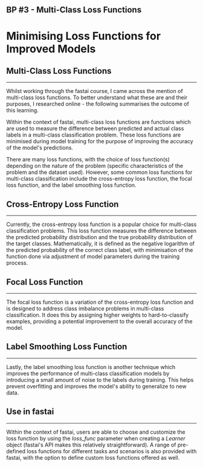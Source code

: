 ## BP #3 - Multi-Class Loss Functions

# Minimising Loss Functions for Improved Models
## Multi-Class Loss Functions
---
Whilst working through the fastai course, I came across the mention of multi-class loss functions. To better understand what these are and their purposes, I researched online - the following summarises the outcome of this learning.

Within the context of fastai, multi-class loss functions are functions which are used to measure the difference between predicted and actual class labels in a multi-class classification problem. These loss functions are minimised during model training for the purpose of improving the accuracy of the model's predictions.

There are many loss functions, with the choice of loss function(s) depending on the nature of the problem (specific characteristics of the problem and the dataset used). However, some common loss functions for multi-class classification include the cross-entropy loss function, the focal loss function, and the label smoothing loss function.

## Cross-Entropy Loss Function
---
Currently, the cross-entropy loss function is a popular choice for multi-class classification problems. This loss function measures the difference between the predicted probability distribution and the true probability distribution of the target classes. Mathematically, it is defined as the negative logarithm of the predicted probability of the correct class label, with minimisation of the function done via adjustment of model parameters during the training process.

## Focal Loss Function
---
The focal loss function is a variation of the cross-entropy loss function and is designed to address class imbalance problems in multi-class classification. It does this by assigning higher weights to hard-to-classify examples, providing a potential improvement to the overall accuracy of the model.

## Label Smoothing Loss Function
---
Lastly, the label smoothing loss function is another technique which improves the performance of multi-class classification models by introducing a small amount of noise to the labels during training. This helps prevent overfitting and improves the model's ability to generalize to new data.

## Use in fastai
---
Within the context of fastai, users are able to choose and customize the loss function by using the *loss_func* parameter when creating a *Learner* object (fastai's API makes this relatively straightforward). A range of pre-defined loss functions for different tasks and scenarios is also provided with fastai, with the option to define custom loss functions offered as well.
